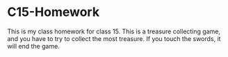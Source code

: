 # C15-Homework
This is my class homework for class 15. This is a treasure collecting game, and you have to try to collect the most treasure. If you touch the swords, it will end the game.
